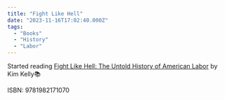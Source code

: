 ```yaml
---
title: "Fight Like Hell"
date: "2023-11-16T17:02:40.000Z"
tags: 
  - "Books"
  - "History"
  - "Labor"
---
```


Started reading [Fight Like Hell: The Untold History of American Labor](https://micro.blog/books/9781982171070) by Kim Kelly📚

ISBN: 9781982171070
